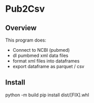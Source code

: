 # Pub2Csv

## Overview
This program does:
  - Connect to NCBI (pubmed)
  - dl pumbmed xml data files
  - format xml files into dataframes
  - export dataframe as parquet / csv 


## Install
python -m build
pip install dist/[FIX].whl

